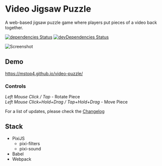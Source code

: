 # Video Jigsaw Puzzle
A web-based jigsaw puzzle game where players put pieces of a video back together.

[![dependencies Status](https://david-dm.org/mstop4/video-puzzle/status.svg)](https://david-dm.org/mstop4/video-puzzle)
[![devDependencies Status](https://david-dm.org/mstop4/video-puzzle/dev-status.svg)](https://david-dm.org/mstop4/video-puzzle?type=dev)

![Screenshot](https://github.com/mstop4/video-puzzle/blob/master/img/screen.PNG)

## Demo
https://mstop4.github.io/video-puzzle/

### Controls

*Left Mouse Click / Tap* - Rotate Piece  
*Left Mouse Click+Hold+Drag / Tap+Hold+Drag* - Move Piece 

For a list of updates, please check the [Changelog](changelog.md)

## Stack

* PixiJS
    * pixi-filters
    * pixi-sound
* Babel
* Webpack

